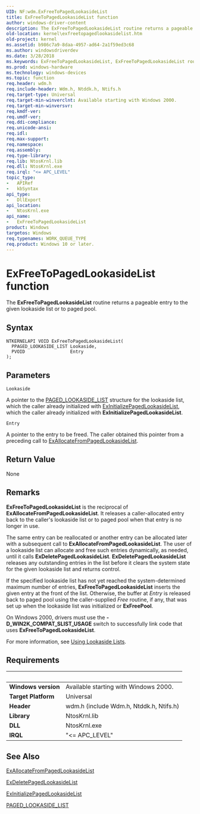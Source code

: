 ```yaml
---
UID: NF:wdm.ExFreeToPagedLookasideList
title: ExFreeToPagedLookasideList function
author: windows-driver-content
description: The ExFreeToPagedLookasideList routine returns a pageable entry to the given lookaside list or to paged pool.
old-location: kernel\exfreetopagedlookasidelist.htm
old-project: kernel
ms.assetid: b986c7a9-8daa-4957-ad64-2a1f59ed3c68
ms.author: windowsdriverdev
ms.date: 3/28/2018
ms.keywords: ExFreeToPagedLookasideList, ExFreeToPagedLookasideList routine [Kernel-Mode Driver Architecture], k102_2d09255c-391a-4937-a991-99d88adf4233.xml, kernel.exfreetopagedlookasidelist, wdm/ExFreeToPagedLookasideList
ms.prod: windows-hardware
ms.technology: windows-devices
ms.topic: function
req.header: wdm.h
req.include-header: Wdm.h, Ntddk.h, Ntifs.h
req.target-type: Universal
req.target-min-winverclnt: Available starting with Windows 2000.
req.target-min-winversvr: 
req.kmdf-ver: 
req.umdf-ver: 
req.ddi-compliance: 
req.unicode-ansi: 
req.idl: 
req.max-support: 
req.namespace: 
req.assembly: 
req.type-library: 
req.lib: NtosKrnl.lib
req.dll: NtosKrnl.exe
req.irql: "<= APC_LEVEL"
topic_type:
-	APIRef
-	kbSyntax
api_type:
-	DllExport
api_location:
-	NtosKrnl.exe
api_name:
-	ExFreeToPagedLookasideList
product: Windows
targetos: Windows
req.typenames: WORK_QUEUE_TYPE
req.product: Windows 10 or later.
---
```



# ExFreeToPagedLookasideList function
The <b>ExFreeToPagedLookasideList</b> routine returns a pageable entry to the given lookaside list or to paged pool.

## Syntax

```
NTKERNELAPI VOID ExFreeToPagedLookasideList(
  PPAGED_LOOKASIDE_LIST Lookaside,
  PVOID                 Entry
);
```

## Parameters

`Lookaside`

A pointer to the <a href="https://msdn.microsoft.com/library/windows/hardware/ff558775">PAGED_LOOKASIDE_LIST</a> structure for the lookaside list, which the caller already initialized with <a href="https://msdn.microsoft.com/library/windows/hardware/ff545309">ExInitializePagedLookasideList</a>, which the caller already initialized with <b>ExInitializePagedLookasideList</b>.

`Entry`

A pointer to the entry to be freed. The caller obtained this pointer from a preceding call to <a href="https://msdn.microsoft.com/library/windows/hardware/ff544393">ExAllocateFromPagedLookasideList</a>.


## Return Value

None

## Remarks

<b>ExFreeToPagedLookasideList</b> is the reciprocal of <b>ExAllocateFromPagedLookasideList</b>. It releases a caller-allocated entry back to the caller's lookaside list or to paged pool when that entry is no longer in use.

The same entry can be reallocated or another entry can be allocated later with a subsequent call to <b>ExAllocateFromPagedLookasideList</b>. The user of a lookaside list can allocate and free such entries dynamically, as needed, until it calls <b>ExDeletePagedLookasideList</b>. <b>ExDeletePagedLookasideList</b> releases any outstanding entries in the list before it clears the system state for the given lookaside list and returns control.

If the specified lookaside list has not yet reached the system-determined maximum number of entries, <b>ExFreeToPagedLookasideList</b> inserts the given entry at the front of the list. Otherwise, the buffer at <i>Entry</i> is released back to paged pool using the caller-supplied <i>Free</i> routine, if any, that was set up when the lookaside list was initialized or <b>ExFreePool</b>.

On Windows 2000, drivers must use the <b>-D_WIN2K_COMPAT_SLIST_USAGE</b> switch to successfully link code that uses <b>ExFreeToPagedLookasideList</b>.

For more information, see <a href="https://msdn.microsoft.com/library/windows/hardware/ff565416">Using Lookaside Lists</a>.

## Requirements
| &nbsp; | &nbsp; |
| ---- |:---- |
| **Windows version** | Available starting with Windows 2000.  |
| **Target Platform** | Universal |
| **Header** | wdm.h (include Wdm.h, Ntddk.h, Ntifs.h) |
| **Library** | NtosKrnl.lib |
| **DLL** | NtosKrnl.exe |
| **IRQL** | "<= APC_LEVEL" |

## See Also

<a href="https://msdn.microsoft.com/library/windows/hardware/ff544393">ExAllocateFromPagedLookasideList</a>



<a href="https://msdn.microsoft.com/library/windows/hardware/ff544570">ExDeletePagedLookasideList</a>



<a href="https://msdn.microsoft.com/library/windows/hardware/ff545309">ExInitializePagedLookasideList</a>



<a href="https://msdn.microsoft.com/library/windows/hardware/ff558775">PAGED_LOOKASIDE_LIST</a>